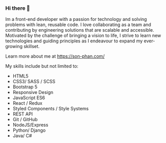 ### Hi there 👋
Im a front-end developer with a passion for technology and solving problems with lean, reusable code. I love collaborating as a team and contributing by engineering solutions that are scalable and accessible. Motivated by the challenge of bringing a vision to life, I strive to learn new technologies and guiding principles as I endeavour to expand my ever-growing skillset.

Learn more about me at https://son-phan.com/

My skills include but not limited to:
- HTML5
- CSS3/ SASS / SCSS
- Bootstrap 5
- Responsive Design
- JavaScript ES6
- React / Redux
- Styled Components / Style Systems
- REST API
- Git / GitHub
- NodeJS/Express
- Python/ Django 
- Java/ C#

<!--
**sonphan96/sonphan96** is a ✨ _special_ ✨ repository because its `README.md` (this file) appears on your GitHub profile.

A front-end developer with a passion for technology and solving problems with lean, reusable code. I love collaborating as a team and contributing by engineering solutions that are scalable and accessible. Motivated by the challenge of bringing a vision to life, I strive to learn new technologies and guiding principles as I endeavour to expand my ever-growing skillset.

Learn more about me at MyWebsite.com

My skills include but not limited to:
- HTML5
- CSS3/ SASS / SCSS
- Bootstrap 4
- Responsive Design
- JavaScript ES6
- React / Redux
- Styled Components / Style Systems
- REST API
- Git / GitHub
- NodeJS/Express
- Python/ Django 
- Java/ C#

-->


